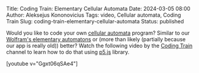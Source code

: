 Title: Coding Train: Elementary Cellular Automata
Date: 2024-03-05 08:00
Author: Aleksejus Kononovicius
Tags: video, Cellular automata, Coding Train
Slug: coding-train-elementary-cellular-automata
Status: published

Would you like to code your own [cellular automata](/tag/cellular-automata/)
program? Similar to our [Wolfram's elementary
automatons]({filename}/articles/2012/wolframs-elementary-automatons.md) or
(more than likely (partially because our app is really old)) better? Watch
the following video by the [Coding
Train](https://www.youtube.com/@TheCodingTrain) channel to learn how to do
that using [p5.js](https://p5js.org/) library.

[youtube v="Ggxt06qSAe4"]
